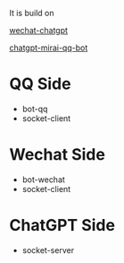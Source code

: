 It is build on

[wechat-chatgpt](ttps://github.com/fuergaosi233/wechat-chatgpt.git)

[chatgpt-mirai-qq-bot](https://github.com/lss233/chatgpt-mirai-qq-bot.git)

# QQ Side
- bot-qq
- socket-client

# Wechat Side
- bot-wechat
- socket-client

# ChatGPT Side
- socket-server

